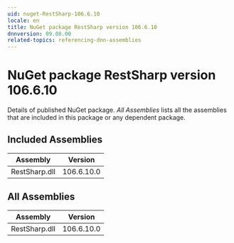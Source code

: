 ```yaml
---
uid: nuget-RestSharp-106.6.10
locale: en
title: NuGet package RestSharp version 106.6.10
dnnversion: 09.08.00
related-topics: referencing-dnn-assemblies
---
```


# NuGet package RestSharp version 106.6.10
Details of published NuGet package.
*All Assemblies* lists all the assemblies that are included in this package or any dependent package.

## Included Assemblies

|Assembly|Version|
|---|---|
|RestSharp.dll|106.6.10.0|

## All Assemblies

|Assembly|Version|
|---|---|
|RestSharp.dll|106.6.10.0|

